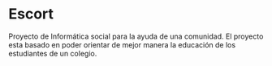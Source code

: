 # Escort
Proyecto de Informática social para la ayuda de una comunidad. El proyecto esta basado en poder orientar de mejor manera la educación de los estudiantes de un colegio.

